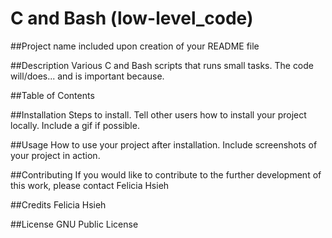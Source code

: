 # C and Bash (low-level_code)

##Project name
included upon creation of your README file

##Description
Various C and Bash scripts that runs small tasks. The code will/does... and is important because.

##Table of Contents

##Installation
Steps to install. Tell other users how to install your project locally. Include a gif if possible.

##Usage
How to use your project after installation. Include screenshots of your project in action.

##Contributing
If you would like to contribute to the further development of this work, please contact Felicia Hsieh

##Credits
Felicia Hsieh

##License
GNU Public License

